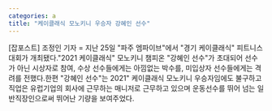 ```yaml
---
categories: a
title: "케이클래식 모노키니 우승자 강혜인 선수"
---
```

[잡포스트] 조정인 기자 = 지난 25일 "파주 엠파이브"에서 "경기 케이클래식" 피트니스 대회가 개최됐다."2021 케이클래식" 모노키니 챔피온 "강혜인 선수"가 초대되어 선수가 아닌 시상자로 참여, 수상 선수들에게는 아낌없는 박수를, 미입상자 선수들에게는 격려를 전했다.한편 "강혜인 선수"는 2021" 케이클래식 모노키니 우승자임에도 불구하고 직업은 유럽기업의 회사에 근무하는 매니저로 근무하고 있으며 운동선수를 뛰어 넘는 일반직장인으로써 뛰어난 기량을 보여주었다.
